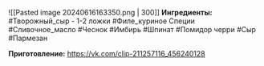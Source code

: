 ![[Pasted image 20240616163350.png | 300]]
**Ингредиенты:**
#Творожный_сыр - 1-2 ложки
#Филе_куриное 
Специи
#Сливочное_масло 
#Чеснок 
#Имбирь
#Шпинат
#Помидор черри
#Сыр #Пармезан 

**Приготовление:**
https://vk.com/clip-211257116_456240128